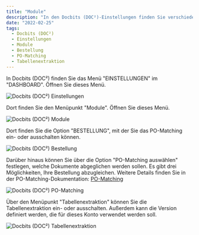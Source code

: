 ```yaml
---
title: "Module"
description: "In den Docbits (DOC²)-Einstellungen finden Sie verschiedene Module. Diese Module sind wichtig, wenn Sie sich mit PO-Matching befassen und die Tabellenextraktionsfunktion nutzen möchten."
date: "2022-02-25"
tags:
  - Docbits (DOC²)
  - Einstellungen
  - Module
  - Bestellung
  - PO-Matching
  - Tabellenextraktion
---
```


In Docbits (DOC²) finden Sie das Menü "EINSTELLUNGEN" im "DASHBOARD". Öffnen Sie dieses Menü.

![Docbits (DOC²) Einstellungen](/assets/images/docbits/image-44-1024x396.png "Docbits (DOC²) Einstellungen")

Dort finden Sie den Menüpunkt "Module". Öffnen Sie dieses Menü.

![Docbits (DOC²) Module](/assets/images/docbits/image-45-1024x355.png "Docbits (DOC²) Module")

Dort finden Sie die Option "BESTELLUNG", mit der Sie das PO-Matching ein- oder ausschalten können.

![Docbits (DOC²) Bestellung](/assets/images/docbits/image-46.png "Docbits (DOC²) Bestellung")

Darüber hinaus können Sie über die Option "PO-Matching auswählen" festlegen, welche Dokumente abgeglichen werden sollen. Es gibt drei Möglichkeiten, Ihre Bestellung abzugleichen. Weitere Details finden Sie in der PO-Matching-Dokumentation: [PO-Matching](/docbits/pomatching/po-matching/)

![Docbits (DOC²) PO-Matching](/assets/images/docbits/image-47.png "Docbits (DOC²) PO-Matching")

Über den Menüpunkt "Tabellenextraktion" können Sie die Tabellenextraktion ein- oder ausschalten. Außerdem kann die Version definiert werden, die für dieses Konto verwendet werden soll.

![Docbits (DOC²) Tabellenextraktion](/assets/images/docbits/image-48.png "Docbits (DOC²) Tabellenextraktion")